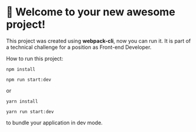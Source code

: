 # 🚀 Welcome to your new awesome project!

This project was created using **webpack-cli**, now you can run it. It is part of a technical challenge for a position as Front-end Developer.

How to run this project:

```
npm install
```

```
npm run start:dev
```

or

```
yarn install
```

```
yarn run start:dev
```

to bundle your application in dev mode.
